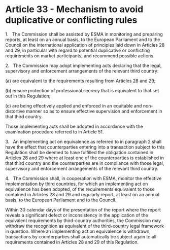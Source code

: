 # Article 33 - Mechanism to avoid duplicative or conflicting rules


1.   The Commission shall be assisted by ESMA in monitoring and preparing reports, at least on an annual basis, to the European Parliament and to the Council on the international application of principles laid down in Articles 28 and 29, in particular with regard to potential duplicative or conflicting requirements on market participants, and recommend possible actions.

2.   The Commission may adopt implementing acts declaring that the legal, supervisory and enforcement arrangements of the relevant third country:

(a) are equivalent to the requirements resulting from Articles 28 and 29;

(b) ensure protection of professional secrecy that is equivalent to that set out in this Regulation;

(c) are being effectively applied and enforced in an equitable and non-distortive manner so as to ensure effective supervision and enforcement in that third country.

Those implementing acts shall be adopted in accordance with the examination procedure referred to in Article 51.

3.   An implementing act on equivalence as referred to in paragraph 2 shall have the effect that counterparties entering into a transaction subject to this Regulation shall be deemed to have fulfilled the obligation contained in Articles 28 and 29 where at least one of the counterparties is established in that third country and the counterparties are in compliance with those legal, supervisory and enforcement arrangements of the relevant third country.

4.   The Commission shall, in cooperation with ESMA, monitor the effective implementation by third countries, for which an implementing act on equivalence has been adopted, of the requirements equivalent to those contained in Articles 28 and 29 and regularly report, at least on an annual basis, to the European Parliament and to the Council.

Within 30 calendar days of the presentation of the report where the report reveals a significant defect or inconsistency in the application of the equivalent requirements by third-country authorities, the Commission may withdraw the recognition as equivalent of the third-country legal framework in question. Where an implementing act on equivalence is withdrawn, transactions by counterparties shall automatically be subject again to all requirements contained in Articles 28 and 29 of this Regulation.
